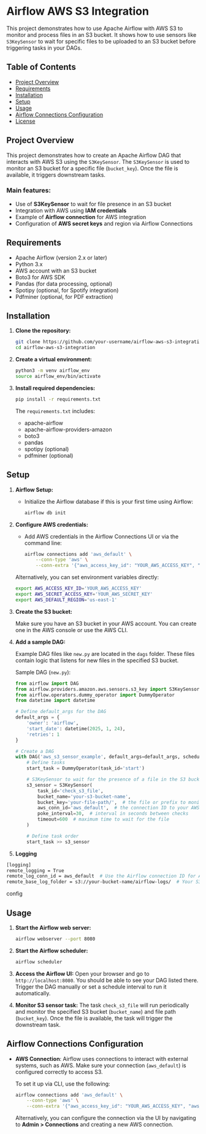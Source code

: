 

# Airflow AWS S3 Integration

This project demonstrates how to use Apache Airflow with AWS S3 to monitor and process files in an S3 bucket. It shows how to use sensors like `S3KeySensor` to wait for specific files to be uploaded to an S3 bucket before triggering tasks in your DAGs.

## Table of Contents
- [Project Overview](#project-overview)
- [Requirements](#requirements)
- [Installation](#installation)
- [Setup](#setup)
- [Usage](#usage)
- [Airflow Connections Configuration](#airflow-connections-configuration)
- [License](#license)

## Project Overview
This project demonstrates how to create an Apache Airflow DAG that interacts with AWS S3 using the `S3KeySensor`. The `S3KeySensor` is used to monitor an S3 bucket for a specific file (`bucket_key`). Once the file is available, it triggers downstream tasks.

### Main features:
- Use of **S3KeySensor** to wait for file presence in an S3 bucket
- Integration with AWS using **IAM credentials**
- Example of **Airflow connection** for AWS integration
- Configuration of **AWS secret keys** and region via Airflow Connections

## Requirements
- Apache Airflow (version 2.x or later)
- Python 3.x
- AWS account with an S3 bucket
- Boto3 for AWS SDK
- Pandas (for data processing, optional)
- Spotipy (optional, for Spotify integration)
- Pdfminer (optional, for PDF extraction)


## Installation

1. **Clone the repository:**

   ```bash
   git clone https://github.com/your-username/airflow-aws-s3-integration.git
   cd airflow-aws-s3-integration
   ```

2. **Create a virtual environment:**

   ```bash
   python3 -m venv airflow_env
   source airflow_env/bin/activate
   ```

3. **Install required dependencies:**

   ```bash
   pip install -r requirements.txt
   ```

   The `requirements.txt` includes:
   - apache-airflow
   - apache-airflow-providers-amazon
   - boto3
   - pandas
   - spotipy (optional)
   - pdfminer (optional)

## Setup

1. **Airflow Setup:**

   - Initialize the Airflow database if this is your first time using Airflow:

     ```bash
     airflow db init
     ```

2. **Configure AWS credentials:**

   - Add AWS credentials in the Airflow Connections UI or via the command line:

     ```bash
     airflow connections add 'aws_default' \
         --conn-type 'aws' \
         --conn-extra '{"aws_access_key_id": "YOUR_AWS_ACCESS_KEY", "aws_secret_access_key": "YOUR_AWS_SECRET_KEY", "region_name": "us-east-1"}'
     ```

   Alternatively, you can set environment variables directly:

   ```bash
   export AWS_ACCESS_KEY_ID='YOUR_AWS_ACCESS_KEY'
   export AWS_SECRET_ACCESS_KEY='YOUR_AWS_SECRET_KEY'
   export AWS_DEFAULT_REGION='us-east-1'
   ```

3. **Create the S3 bucket:**

   Make sure you have an S3 bucket in your AWS account. You can create one in the AWS console or use the AWS CLI.

4. **Add a sample DAG:**

   Example DAG files like `new.py` are located in the `dags` folder. These files contain logic that listens for new files in the specified S3 bucket.

   Sample DAG (`new.py`):

   ```python
   from airflow import DAG
   from airflow.providers.amazon.aws.sensors.s3_key import S3KeySensor
   from airflow.operators.dummy_operator import DummyOperator
   from datetime import datetime

   # Define default_args for the DAG
   default_args = {
       'owner': 'airflow',
       'start_date': datetime(2025, 1, 24),
       'retries': 1
   }

   # Create a DAG
   with DAG('aws_s3_sensor_example', default_args=default_args, schedule_interval=None) as dag:
       # Define tasks
       start_task = DummyOperator(task_id='start')

       # S3KeySensor to wait for the presence of a file in the S3 bucket
       s3_sensor = S3KeySensor(
           task_id='check_s3_file',
           bucket_name='your-s3-bucket-name',
           bucket_key='your-file-path/',  # the file or prefix to monitor
           aws_conn_id='aws_default',  # the connection ID to your AWS credentials
           poke_interval=30,  # interval in seconds between checks
           timeout=600  # maximum time to wait for the file
       )

       # Define task order
       start_task >> s3_sensor
   ```


5. **Logging**
```bash
[logging]
remote_logging = True
remote_log_conn_id = aws_default  # Use the Airflow connection ID for AWS
remote_base_log_folder = s3://your-bucket-name/airflow-logs/  # Your S3 bucket path
```
config 
   
## Usage

1. **Start the Airflow web server:**

   ```bash
   airflow webserver --port 8080
   ```

2. **Start the Airflow scheduler:**

   ```bash
   airflow scheduler
   ```

3. **Access the Airflow UI:**
   Open your browser and go to `http://localhost:8080`. You should be able to see your DAG listed there. Trigger the DAG manually or set a schedule interval to run it automatically.

4. **Monitor S3 sensor task:**
   The task `check_s3_file` will run periodically and monitor the specified S3 bucket (`bucket_name`) and file path (`bucket_key`). Once the file is available, the task will trigger the downstream task.

## Airflow Connections Configuration

- **AWS Connection**:
  Airflow uses connections to interact with external systems, such as AWS. Make sure your connection (`aws_default`) is configured correctly to access S3.

  To set it up via CLI, use the following:

  ```bash
  airflow connections add 'aws_default' \
      --conn-type 'aws' \
      --conn-extra '{"aws_access_key_id": "YOUR_AWS_ACCESS_KEY", "aws_secret_access_key": "YOUR_AWS_SECRET_KEY", "region_name": "us-east-1"}'
  ```

  Alternatively, you can configure the connection via the UI by navigating to **Admin > Connections** and creating a new AWS connection.

